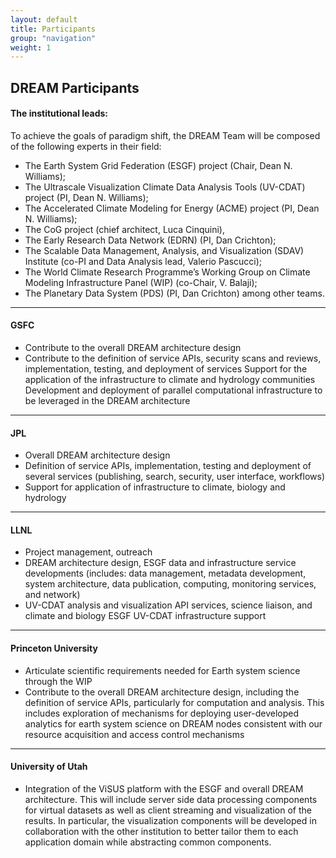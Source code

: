 ```yaml
---
layout: default
title: Participants
group: "navigation"
weight: 1
---
```


## DREAM Participants

#### The institutional leads:
To achieve the goals of paradigm shift, the DREAM Team will be composed of the following experts in their field:

* The Earth System Grid Federation (ESGF) project (Chair, Dean N. Williams);
* The Ultrascale Visualization Climate Data Analysis Tools (UV-CDAT) project (PI, Dean N. Williams);
* The Accelerated Climate Modeling for Energy (ACME) project (PI, Dean N. Williams);
* The CoG project (chief architect, Luca Cinquini),
* The Early Research Data Network (EDRN) (PI, Dan Crichton);
* The Scalable Data Management, Analysis, and Visualization (SDAV) Institute (co-PI and Data Analysis lead, Valerio Pascucci);
* The World Climate Research Programme’s Working Group on Climate Modeling Infrastructure Panel (WIP) (co-Chair, V. Balaji);
* The Planetary Data System (PDS) (PI, Dan Crichton) among other teams.

---

#### GSFC
* Contribute to the overall DREAM architecture design
* Contribute to the definition of service APIs, security scans and reviews, implementation, testing, and deployment of services
Support for the application of the infrastructure to climate and hydrology communities
Development and deployment of parallel computational infrastructure to be leveraged in the DREAM architecture

---

#### JPL
* Overall DREAM architecture design
* Definition of service APIs, implementation, testing and deployment of several services (publishing, search, security, user interface, workflows)
* Support for application of infrastructure to climate, biology and hydrology

---

#### LLNL
* Project management, outreach
* DREAM architecture design, ESGF data and infrastructure service developments (includes: data management, metadata development, system architecture, data publication, computing, monitoring services, and network)
* UV-CDAT analysis and visualization API services, science liaison, and climate and biology ESGF UV-CDAT infrastructure support

---

#### Princeton University
* Articulate scientific requirements needed for Earth system science through the WIP
* Contribute to the overall DREAM architecture design, including the definition of service APIs, particularly for computation and analysis. This includes exploration of mechanisms for deploying user-developed analytics for earth system science on DREAM nodes consistent with our resource acquisition and access control mechanisms

---

#### University of Utah
* Integration of the ViSUS platform with the ESGF and overall DREAM architecture. This will include server side data processing components for virtual datasets as well as client streaming and visualization of the results. In particular, the visualization components will be developed in collaboration with the other institution to better tailor them to each application domain while abstracting common components.